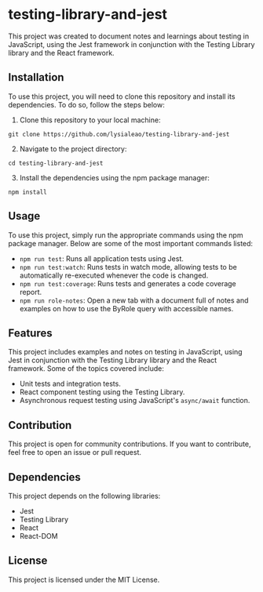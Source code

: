 # testing-library-and-jest

This project was created to document notes and learnings about testing in JavaScript, using the Jest framework in conjunction with the Testing Library library and the React framework.

## Installation

To use this project, you will need to clone this repository and install its dependencies. To do so, follow the steps below:

1. Clone this repository to your local machine:

`` git clone https://github.com/lysialeao/testing-library-and-jest ``

2. Navigate to the project directory:

`` cd testing-library-and-jest ``

3. Install the dependencies using the npm package manager:

`` npm install ``


## Usage

To use this project, simply run the appropriate commands using the npm package manager. Below are some of the most important commands listed:

- `npm run test`: Runs all application tests using Jest.
- `npm run test:watch`: Runs tests in watch mode, allowing tests to be automatically re-executed whenever the code is changed.
- `npm run test:coverage`: Runs tests and generates a code coverage report.
- `npm run role-notes`: Open a new tab with a document full of notes and examples on how to use the ByRole query with accessible names.

## Features

This project includes examples and notes on testing in JavaScript, using Jest in conjunction with the Testing Library library and the React framework. Some of the topics covered include:

- Unit tests and integration tests.
- React component testing using the Testing Library.
- Asynchronous request testing using JavaScript's `async/await` function.

## Contribution

This project is open for community contributions. If you want to contribute, feel free to open an issue or pull request.

## Dependencies

This project depends on the following libraries:

- Jest
- Testing Library
- React
- React-DOM

## License

This project is licensed under the MIT License.
